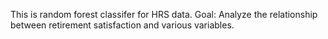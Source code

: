 This is random forest classifer for HRS data.
Goal: Analyze the relationship between retirement satisfaction and various variables.